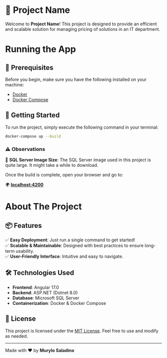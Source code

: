 # 🚀 Project Name

Welcome to **Project Name**! This project is designed to provide an efficient and scalable solution for managing pricing of solutions in an IT department.

# Running the App

## 🔧 Prerequisites

Before you begin, make sure you have the following installed on your machine:

- [Docker](https://www.docker.com/get-started)
- [Docker Compose](https://docs.docker.com/compose/install/)

## 🚀 Getting Started

To run the project, simply execute the following command in your terminal:

```sh
docker-compose up --build
```

### ⚠️ Observations
🔴 **SQL Server Image Size**: The SQL Server image used in this project is quite large. It might take a while to download.

Once the build is complete, open your browser and go to:

🌍 **[localhost:4200](http://localhost:4200)**


# About The Project

## 📦 Features

✅ **Easy Deployment**: Just run a single command to get started!  
✅ **Scalable & Maintainable**: Designed with best practices to ensure long-term usability.  
✅ **User-Friendly Interface**: Intuitive and easy to navigate.

## 🛠️ Technologies Used

- **Frontend**: Angular 17.0
- **Backend**: ASP.NET (Dotnet 8.0)
- **Database**: Microsoft SQL Server
- **Containerization**: Docker & Docker Compose

## 📜 License

This project is licensed under the [MIT License](LICENSE). Feel free to use and modify as needed.

---

Made with ❤️ by **Murylo Saladino**

